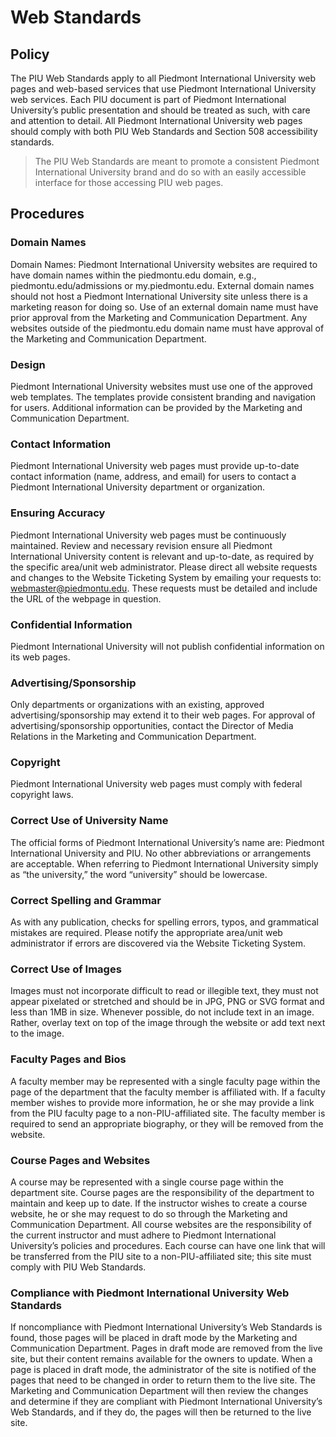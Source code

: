 # Web Standards
## Policy
The PIU Web Standards apply to all Piedmont International University web pages and web-based services that use Piedmont International University web services. Each PIU document is part of Piedmont International University’s public presentation and should be treated as such, with care and attention to detail. All Piedmont International University web pages should comply with both PIU Web Standards and Section 508 accessibility standards.

> The PIU Web Standards are meant to promote a consistent Piedmont International University brand and do so with an easily accessible interface for those accessing PIU web pages.  

## Procedures
### Domain Names
Domain Names: Piedmont International University websites are required to have domain names within the piedmontu.edu domain, e.g., piedmontu.edu/admissions or my.piedmontu.edu. External domain names should not host a Piedmont International University site unless there is a marketing reason for doing so. Use of an external domain name must have prior approval from the Marketing and Communication Department. Any websites outside of the piedmontu.edu domain name must have approval of the Marketing and Communication Department.

### Design
Piedmont International University websites must use one of the approved web templates. The templates provide consistent branding and navigation for users. Additional information can be provided by the Marketing and Communication Department.

### Contact Information
Piedmont International University web pages must provide up-to-date contact information (name, address, and email) for users to contact a Piedmont International University department or organization.

### Ensuring Accuracy
Piedmont International University web pages must be continuously maintained. Review and necessary revision ensure all Piedmont International University content is relevant and up-to-date, as required by the specific area/unit web administrator. Please direct all website requests and changes to the Website Ticketing System by emailing your requests to: webmaster@piedmontu.edu. These requests must be detailed and include the URL of the webpage in question.

### Confidential Information
Piedmont International University will not publish confidential information on its web pages.

### Advertising/Sponsorship
Only departments or organizations with an existing, approved advertising/sponsorship may extend it to their web pages. For approval of advertising/sponsorship opportunities, contact the Director of Media Relations in the Marketing and Communication Department.

### Copyright
Piedmont International University web pages must comply with federal copyright laws.

### Correct Use of University Name
The official forms of Piedmont International University’s name are: Piedmont International University and PIU. No other abbreviations or arrangements are acceptable. When referring to Piedmont International University simply as “the university,” the word “university” should be lowercase.

### Correct Spelling and Grammar
As with any publication, checks for spelling errors, typos, and grammatical mistakes are required. Please notify the appropriate area/unit web administrator if errors are discovered via the Website Ticketing System.

### Correct Use of Images
Images must not incorporate difficult to read or illegible text, they must not appear pixelated or stretched and should be in JPG, PNG or SVG format and less than 1MB in size. Whenever possible, do not include text in an image. Rather, overlay text on top of the image through the website or add text next to the image.

### Faculty Pages and Bios
A faculty member may be represented with a single faculty page within the page of the department that the faculty member is affiliated with. If a faculty member wishes to provide more information, he or she may provide a link from the PIU faculty page to a non-PIU-affiliated site. The faculty member is required to send an appropriate biography, or they will be removed from the website.

### Course Pages and Websites
A course may be represented with a single course page within the department site. Course pages are the responsibility of the department to maintain and keep up to date. If the instructor wishes to create a course website, he or she may request to do so through the Marketing and Communication Department. All course websites are the responsibility of the current instructor and must adhere to Piedmont International University’s policies and procedures. Each course can have one link that will be transferred from the PIU site to a non-PIU-affiliated site; this site must comply with PIU Web Standards.

### Compliance with Piedmont International University Web Standards
If noncompliance with Piedmont International University’s Web Standards is found, those pages will be placed in draft mode by the Marketing and Communication Department. Pages in draft mode are removed from the live site, but their content remains available for the owners to update. When a page is placed in draft mode, the administrator of the site is notified of the pages that need to be changed in order to return them to the live site. The Marketing and Communication Department will then review the changes and determine if they are compliant with Piedmont International University’s Web Standards, and if they do, the pages will then be returned to the live site.
